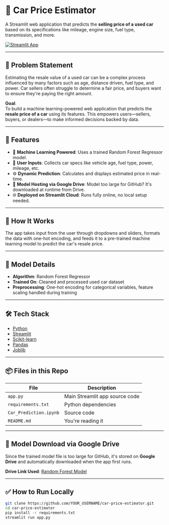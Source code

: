 # 🚗 Car Price Estimator

A Streamlit web application that predicts the **selling price of a used car** based on its specifications like mileage, engine size, fuel type, transmission, and more.

[![Streamlit App](https://img.shields.io/badge/Live%20Demo-Available-brightgreen?logo=streamlit)](https://machine-learning-hlnzzgwgugh33ovwcenltq.streamlit.app/)


---
## 🧩 Problem Statement

Estimating the resale value of a used car can be a complex process influenced by many factors such as age, distance driven, fuel type, and power. Car sellers often struggle to determine a fair price, and buyers want to ensure they're paying the right amount.

**Goal**:  
To build a machine learning-powered web application that predicts the **resale price of a car** using its features. This empowers users—sellers, buyers, or dealers—to make informed decisions backed by data.

---

## 📌 Features

- 🧠 **Machine Learning Powered**: Uses a trained Random Forest Regressor model.
- 🧾 **User Inputs**: Collects car specs like vehicle age, fuel type, power, mileage, etc.
- ⚙️ **Dynamic Prediction**: Calculates and displays estimated price in real-time.
- 💾 **Model Hosting via Google Drive**: Model too large for GitHub? It's downloaded at runtime from Drive.
- 🌐 **Deployed on Streamlit Cloud**: Runs fully online, no local setup needed.

---

## 🚀 How It Works

The app takes input from the user through dropdowns and sliders, formats the data with one-hot encoding, and feeds it to a pre-trained machine learning model to predict the car's resale price.

---

## 🧠 Model Details

- **Algorithm**: Random Forest Regressor
- **Trained On**: Cleaned and processed used car dataset
- **Preprocessing**: One-hot encoding for categorical variables, feature scaling handled during training

---

## 🛠 Tech Stack

- [Python](https://www.python.org/)
- [Streamlit](https://streamlit.io/)
- [Scikit-learn](https://scikit-learn.org/)
- [Pandas](https://pandas.pydata.org/)
- [Joblib](https://joblib.readthedocs.io/)

---

## 📦 Files in this Repo

| File                | Description                                   |
|---------------------|-----------------------------------------------|
| `app.py`            | Main Streamlit app source code                |
| `requirements.txt`  | Python dependencies                           |
| `Car_Prediction.ipynb`       | Source code            |
| `README.md`         | You're reading it                             |

---

## 📁 Model Download via Google Drive

Since the trained model file is too large for GitHub, it's stored on **Google Drive** and automatically downloaded when the app first runs.

**Drive Link Used**: [Random Forest Model](https://drive.google.com/file/d/1ziYd-KdiGqeyCl38LK7m19MaiEoemSIX/view?usp=sharing)

---

## ✅ How to Run Locally

```bash
git clone https://github.com/YOUR_USERNAME/car-price-estimator.git
cd car-price-estimator
pip install -r requirements.txt
streamlit run app.py
